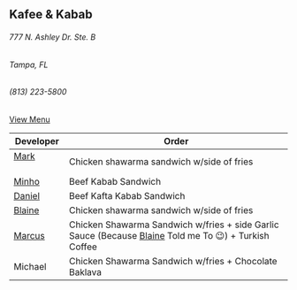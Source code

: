 ## Kafee & Kabab
###### 777 N. Ashley Dr. Ste. B
###### Tampa, FL
###### (813) 223-5800

[View Menu](https://www.kafeekabab.com/order)

Developer     | Order
--------------|---------------------
[Mark](http://github.com/mark-smithtb)              | Chicken shawarma sandwich w/side of fries
[Minho](https://github.com/minhochoi)               | Beef Kabab Sandwich
[Daniel](https://github.com/dtartaglia)             | Beef Kafta Kabab Sandwich
[Blaine](https://github.com/blainelawson)           | Chicken shawarma sandwich w/side of fries
[Marcus](https://github.com/marcustf)               | Chicken Shawarma Sandwich w/fries + side Garlic Sauce (Because [Blaine](https://github.com/blainelawson) Told me To 😉) + Turkish Coffee
Michael                                             | Chicken Shawarma Sandwich w/fries + Chocolate Baklava 
